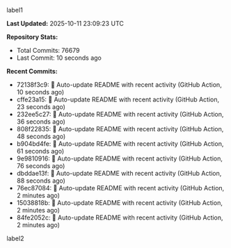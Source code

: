 
label1 
<!-- ACTIVITY_START -->
**Last Updated:** 2025-10-11 23:09:23 UTC

**Repository Stats:**
- Total Commits: 76679
- Last Commit: 10 seconds ago

**Recent Commits:**
- 72138f3c9: 🤖 Auto-update README with recent activity (GitHub Action, 10 seconds ago)
- cffe23a15: 🤖 Auto-update README with recent activity (GitHub Action, 23 seconds ago)
- 232ee5c27: 🤖 Auto-update README with recent activity (GitHub Action, 36 seconds ago)
- 808f22835: 🤖 Auto-update README with recent activity (GitHub Action, 48 seconds ago)
- b904bd4fe: 🤖 Auto-update README with recent activity (GitHub Action, 61 seconds ago)
- 9e9810916: 🤖 Auto-update README with recent activity (GitHub Action, 76 seconds ago)
- dbddae13f: 🤖 Auto-update README with recent activity (GitHub Action, 88 seconds ago)
- 76ec87084: 🤖 Auto-update README with recent activity (GitHub Action, 2 minutes ago)
- 15038818b: 🤖 Auto-update README with recent activity (GitHub Action, 2 minutes ago)
- 84fe2052c: 🤖 Auto-update README with recent activity (GitHub Action, 2 minutes ago)
<!-- ACTIVITY_END -->

label2
